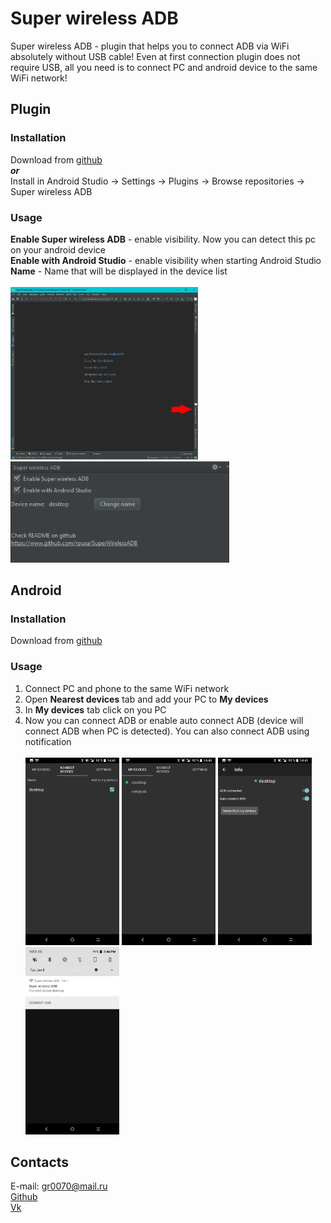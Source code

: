 # Super wireless ADB

Super wireless ADB - plugin that helps you to connect ADB via WiFi absolutely without USB cable!
Even at first connection plugin does not require USB, all you need is to connect PC and android device to the same WiFi network!

## Plugin
### Installation
Download from [github](https://github.com/rpuxa/SuperWirelessAdb/tree/master/DOWNLOAD)<br>
***or***<br>
Install in Android Studio -> Settings -> Plugins -> Browse repositories -> Super wireless ADB
### Usage
**Enable Super wireless ADB** - enable visibility. Now you can detect this pc on your android device<br>
**Enable with Android Studio** - enable visibility when starting Android Studio<br>
**Name** - Name that will be displayed in the device list<br><br>
<img src="./screenshots/1.png" width="300px">  <img src="./screenshots/2.png" width="350px">

## Android
### Installation
Download from [github](https://github.com/rpuxa/SuperWirelessAdb/tree/master/DOWNLOAD)
### Usage
1. Connect PC and phone to the same WiFi network
2. Open **Nearest devices** tab and add your PC to **My devices**
3. In **My devices** tab click on you PC
4. Now you can connect ADB or enable auto connect ADB (device will connect ADB when PC is detected). You can also connect ADB using notification<br><br>
<img src="./screenshots/3.png" width="150px">  <img src="./screenshots/4.png" width="150px">  <img src="./screenshots/5.png" width="150px">  <img src="./screenshots/6.png" width="150px">

## Contacts
E-mail: gr0070@mail.ru<br>
[Github](https://github.com/rpuxa)<br>
[Vk](https://vk.com/grishayurkov)
